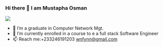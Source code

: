 ### Hi there 👋 I am Mustapha Osman
![](https://i.pinimg.com/originals/75/c2/f8/75c2f842863ae2df6b3ac2d0a4d63026.gif
)
- 🔭 I’m a graduate in Computer Network Mgt.
- 🌱 I’m currently enrolled in a course to e a full stack Software Engineer
- 📫 Reach me:+233246191203 wnfynn@gmail.com


